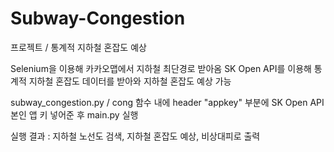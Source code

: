 # Subway-Congestion
프로젝트 / 통계적 지하철 혼잡도 예상

Selenium을 이용해 카카오맵에서 지하철 최단경로 받아옴
SK Open API를 이용해 통계적 지하철 혼잡도 데이터를 받아와 지하철 혼잡도 예상 가능

subway_congestion.py / cong 함수 내에 header "appkey" 부분에 SK Open API 본인 앱 키 넣어준 후 main.py 실행

실행 결과 : 지하철 노선도 검색, 지하철 혼잡도 예상, 비상대피로 출력
